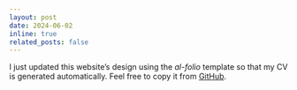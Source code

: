 ```yaml
---
layout: post
date: 2024-06-02
inline: true
related_posts: false
---
```


I just updated this website’s design using the _al-folio_ template so that my CV is generated automatically. Feel free to copy it from [GitHub](https://github.com/sebmart/sebmart.github.io).